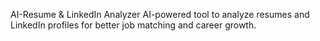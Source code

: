 AI-Resume & LinkedIn Analyzer
AI-powered tool to analyze resumes and LinkedIn profiles for better job matching and career growth.
